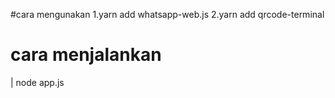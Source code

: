 #cara mengunakan
1.yarn add whatsapp-web.js
2.yarn add qrcode-terminal
# cara menjalankan
| node app.js
